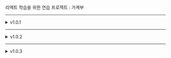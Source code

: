 리액트 학습을 위한 연습 프로젝트 : 가계부

---

<details>
<summary>v1.0.1</summary>
<div markdown="1">
  
  - 정적인 데이터들을 화면에 표시만 해주고 있는 상태
  
  ![스크린샷, 2022-06-12 14-36-37](https://user-images.githubusercontent.com/43470398/173217279-0eea0f6e-77f6-41f0-bc68-49be86ec18cb.png)
  
</div>
</details>

---

<details>
<summary>v1.0.2</summary>
<div markdown="1">

- 폼 데이터 이벤트 처리

- 사용자 입력을 받아 상태로 관리, 상태 끌어 올리기

- 이전 상태에 의존하는 상태를 업데이트 하는 방법

```javascript
// 카운터 예시
setCount(prevCount => prevCount+1);
```
![스크린샷, 2022-06-13 17-32-15](https://user-images.githubusercontent.com/43470398/173314036-ecd6924f-01e9-4b95-b34a-191d707fb7f7.png)
  
</div>
</details>

---

<details>
<summary>v1.0.3</summary>
<div markdown="1">

- 배열 고차함수 map을 이용한 렌더링 **(블로그 링크 달아 놓기)**

- 년도별 데이터 필터링 및 조건부 렌더링(데이터가 있을 때와 없을 때)

- 동적인 스타일 지정 및 차트 추가

- 이전 상태에 의존하는 상태를 업데이트 하는 방법

```javascript
// 기존 가계부에 새로운 데이터 추가하는 로직
  function addExpenseHandler(expense) {
    setExpenses((prevExpenses) => [expense, ...prevExpenses]);
  }
```
  
 ![ezgif com-gif-maker](https://user-images.githubusercontent.com/43470398/174438311-78e4d764-2f72-45b1-a5c6-a23402462269.gif)

 
</div>
</details>
